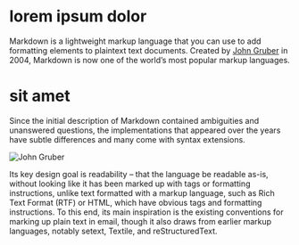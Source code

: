 # lorem ipsum dolor

Markdown is a lightweight markup language that you can use to add formatting elements to plaintext text documents. Created by [John Gruber](https://daringfireball.net/) in 2004, Markdown is now one of the world’s most popular markup languages.

# sit amet

Since the initial description of Markdown contained ambiguities and unanswered questions, the implementations that appeared over the years have subtle differences and many come with syntax extensions. 

![John Gruber](https://upload.wikimedia.org/wikipedia/commons/6/64/John_Gruber%2C_2009_%28cropped%29.jpg)

Its key design goal is readability – that the language be readable as-is, without looking like it has been marked up with tags or formatting instructions, unlike text formatted with a markup language, such as Rich Text Format (RTF) or HTML, which have obvious tags and formatting instructions. To this end, its main inspiration is the existing conventions for marking up plain text in email, though it also draws from earlier markup languages, notably setext, Textile, and reStructuredText.